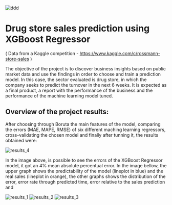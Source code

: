 
![ddd](https://user-images.githubusercontent.com/81658694/159159879-7b6c0600-840d-45bb-9e3f-e842b78d2d2a.png)

# Drug store sales prediction using XGBoost Regressor

( Data from a Kaggle competition - https://www.kaggle.com/c/rossmann-store-sales )

The objective of the project is to discover business insights based on public market data and use the findings in order to choose and train a prediction model. In this case, the sector evaluated is drug store, in which the company seeks to predict the turnover in the next 6 weeks. It is expected as a final product, a report with the performance of the business and the performance of the machine learning model tuned.

## Overview of the project results:

After choosing through Boruta the main features of the model, comparing the errors (MAE, MAPE, RMSE) of six different maching learning regressors, cross-validating the chosen model and finally after tunning it, the results obtained were:

![results_4](https://user-images.githubusercontent.com/81658694/159250618-7634bfd8-1781-4dd3-84da-bae4d96ca7e0.PNG)

In the image above, is possible to see the errors of the XGBoost Regressor model, it got an 4% mean absolute percentual error.
In the image bellow, the upper graph shows the predictability of the model (lineplot in blue) and the real sales (lineplot in orange), the other graphs shows
the distribution of the error, error rate through predicted time, error relative to the sales prediction and   

![results_1](https://user-images.githubusercontent.com/81658694/159250602-10249a6f-3ddc-4bba-9d22-468bdede83af.png)
![results_2](https://user-images.githubusercontent.com/81658694/159250608-5a9b7ab7-649d-4b37-9958-f181ca6c721f.PNG)
![results_3](https://user-images.githubusercontent.com/81658694/159250612-72b998f3-826f-4c19-bd46-2abfd49cd582.png)

